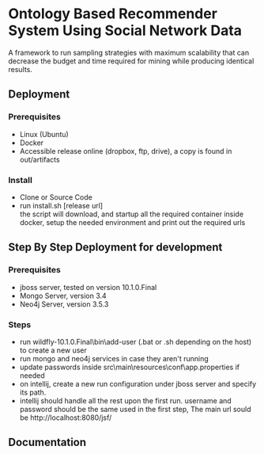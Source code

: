 <h1>Ontology Based Recommender System Using Social Network Data</h1>
A framework to run sampling strategies with maximum scalability that can decrease the budget and time required for mining while producing identical results. 

<h2>Deployment</h2>
<h3>Prerequisites</h3>
<ul>
<li>Linux (Ubuntu)</li>
<li>Docker</li>
<li>Accessible release online (dropbox, ftp, drive), a copy is found in out/artifacts</li>
</ul>
<h3>Install</h3>
<ul>
<li>Clone or Source Code</li>
<li>run install.sh [release url]</li>
the script will download, and startup all the required container inside docker, setup the needed environment
and print out the required urls
</ul>
<h2>Step By Step Deployment for development</h2>
<h3>Prerequisites</h3>
<ul>
<li>jboss server, tested on version 10.1.0.Final </li>
<li>Mongo Server, version 3.4</li>
<li>Neo4j Server, version 3.5.3</li>
</ul>
<h3>Steps</h3>
<ul>
<li>run wildfly-10.1.0.Final\bin\add-user (.bat or .sh depending on the host) to create a new user
<li>run mongo and neo4j services in case they aren't running
<li>update passwords inside src\main\resources\conf\app.properties if needed
<li>on intellij, create a new run configuration under jboss server and specify its path.
<li>intellij should handle all the rest upon the first run. username and password should be the same used in the first step, The main url sould be http://localhost:8080/jsf/
</ul>

<h2>Documentation<h2>